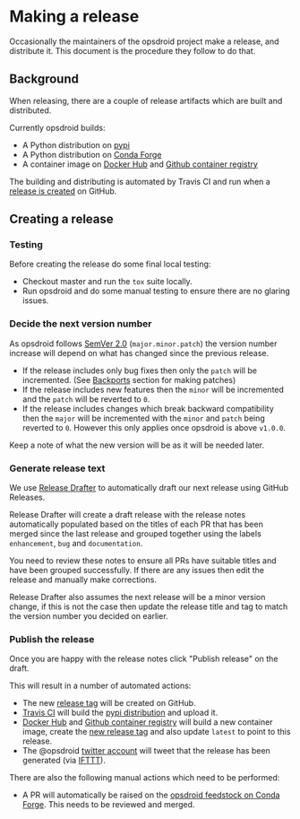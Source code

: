 # Making a release

Occasionally the maintainers of the opsdroid project make a release, and
distribute it.  This document is the procedure they follow to do that.

## Background

When releasing, there are a couple of release artifacts which are built and distributed.

Currently opsdroid builds:

- A Python distribution on [pypi](https://pypi.org/project/opsdroid/)
- A Python distribution on [Conda Forge](https://github.com/conda-forge/opsdroid-feedstock)
- A container image on [Docker Hub](https://hub.docker.com/r/opsdroid/opsdroid/) and [Github container registry](https://github.com/opsdroid/opsdroid/pkgs/container/opsdroid)

The building and distributing is automated by Travis CI and run when a [release is created](https://help.github.com/articles/creating-releases/) on GitHub.

## Creating a release

### Testing

Before creating the release do some final local testing:

- Checkout master and run the `tox` suite locally.
- Run opsdroid and do some manual testing to ensure there are no glaring issues.

### Decide the next version number

As opsdroid follows [SemVer 2.0](http://semver.org/) (`major.minor.patch`) the version number increase will depend on what has changed since the previous release.

- If the release includes only bug fixes then only the `patch` will be incremented. (See [Backports](#Backports) section for making patches)
- If the release includes new features then the `minor` will be incremented and the `patch` will be reverted to `0`.
- If the release includes changes which break backward compatibility then the `major` will be incremented with the `minor` and `patch` being reverted to `0`. However this only applies once opsdroid is above `v1.0.0`.

Keep a note of what the new version will be as it will be needed later.

### Generate release text

We use [Release Drafter](https://github.com/marketplace/actions/release-drafter) to automatically draft our next release using GitHub Releases.

Release Drafter will create a draft release with the release notes automatically populated based on the titles of each PR that has been merged since the last release and grouped together using the labels `enhancement`, `bug` and `documentation`.

You need to review these notes to ensure all PRs have suitable titles and have been grouped successfully. If there are any issues then edit the release and manually make corrections.

Release Drafter also assumes the next release will be a minor version change, if this is not the case then update the release title and tag to match the version number you decided on earlier.

### Publish the release

Once you are happy with the release notes click "Publish release" on the draft.

This will result in a number of automated actions:

- The new [release tag](https://github.com/opsdroid/opsdroid/tags) will be created on GitHub.
- [Travis CI](https://travis-ci.org/opsdroid/opsdroid) will build the [pypi distribution](https://pypi.python.org/pypi/opsdroid) and upload it.
- [Docker Hub](https://hub.docker.com/r/opsdroid/opsdroid/) and [Github container registry](https://github.com/opsdroid/opsdroid/pkgs/container/opsdroid) will build a new container image, create the [new release tag](https://hub.docker.com/r/opsdroid/opsdroid/tags/) and also update `latest` to point to this release.
- The @opsdroid [twitter account](https://twitter.com/opsdroid) will tweet that the release has been generated (via [IFTTT](https://ifttt.com)).

There are also the following manual actions which need to be performed:

- A PR will automatically be raised on the [opsdroid feedstock on Conda Forge](https://github.com/conda-forge/opsdroid-feedstock). This needs to be reviewed and merged.
